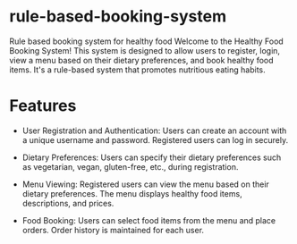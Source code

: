 # rule-based-booking-system
Rule based booking system for healthy food
Welcome to the Healthy Food Booking System! This system is designed to allow users to register, login, view a menu based on their dietary preferences, and book healthy food items. It's a rule-based system that promotes nutritious eating habits.

# Features
* User Registration and Authentication:
Users can create an account with a unique username and password.
Registered users can log in securely.

* Dietary Preferences:
Users can specify their dietary preferences such as vegetarian, vegan, gluten-free, etc., during registration.

* Menu Viewing:
Registered users can view the menu based on their dietary preferences.
The menu displays healthy food items, descriptions, and prices.

* Food Booking:
Users can select food items from the menu and place orders.
Order history is maintained for each user.
